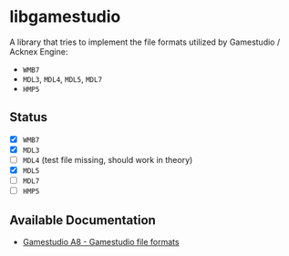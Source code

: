 # libgamestudio

A library that tries to implement the file formats utilized by Gamestudio / Acknex Engine:

- `WMB7`
- `MDL3`, `MDL4`, `MDL5`, `MDL7`
- `HMP5`

## Status

- [x] `WMB7`
- [x] `MDL3`
- [ ] `MDL4` (test file missing, should work in theory)
- [x] `MDL5`
- [ ] `MDL7`
- [ ] `HMP5`

## Available Documentation

- [Gamestudio A8 - Gamestudio file formats](http://www.conitec.net/beta/prog_mdlhmp.htm)
